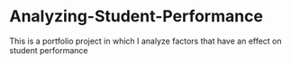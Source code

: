 # Analyzing-Student-Performance
This is a portfolio project in which I analyze factors that have an effect on student performance
